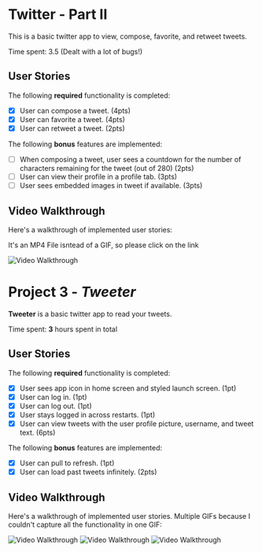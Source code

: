 # Twitter - Part II

This is a basic twitter app to view, compose, favorite, and retweet tweets.

Time spent: 3.5 (Dealt with a lot of bugs!)

## User Stories

The following **required** functionality is completed:

- [X] User can compose a tweet. (4pts)
- [X] User can favorite a tweet. (4pts)
- [X] User can retweet a tweet. (2pts)

The following **bonus** features are implemented:

- [ ] When composing a tweet, user sees a countdown for the number of characters remaining for the tweet (out of 280) (2pts)
- [ ] User can view their profile in a profile tab. (3pts)
- [ ] User sees embedded images in tweet if available. (3pts)

## Video Walkthrough

Here's a walkthrough of implemented user stories:

It's an MP4 File isntead of a GIF, so please click on the link

<img src='https://s6.gifyu.com/images/Tweetert2.md.gif' title='Video Walkthrough' width='' alt='Video Walkthrough' />


# Project 3 - *Tweeter*

**Tweeter** is a basic twitter app to read your tweets.

Time spent: **3** hours spent in total

## User Stories

The following **required** functionality is completed:

- [X] User sees app icon in home screen and styled launch screen. (1pt)
- [X] User can log in. (1pt)
- [X] User can log out. (1pt)
- [X] User stays logged in across restarts. (1pt)
- [X] User can view tweets with the user profile picture, username, and tweet text. (6pts)

The following **bonus** features are implemented:

- [X] User can pull to refresh. (1pt)
- [X] User can load past tweets infinitely. (2pts)

## Video Walkthrough

Here's a walkthrough of implemented user stories. Multiple GIFs because I couldn't capture all the functionality in one GIF:

<img src='https://s6.gifyu.com/images/ezgif-2-827df2121294.gif' title='Video Walkthrough' width='' alt='Video Walkthrough' />

<img src='https://s6.gifyu.com/images/Twitter1Demo2.gif' title='Video Walkthrough' width='' alt='Video Walkthrough' />

<img src='https://s6.gifyu.com/images/Twitter1Demo3.gif' title='Video Walkthrough' width='' alt='Video Walkthrough' />

